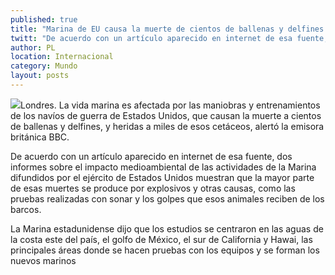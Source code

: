 ```yaml
---
published: true
title: "Marina de EU causa la muerte de cientos de ballenas y delfines: BBC"
twitt: "De acuerdo con un artículo aparecido en internet de esa fuente, dos informes sobre el impacto medioambiental de las actividades de la Marina difundidos por el ejército de Estados Unidos muestran que la mayor parte de esas muertes se produce por explosivos y otras causas."
author: PL
location: Internacional
category: Mundo
layout: posts
---
```


![](http://i.imgur.com/ub6TnHbm.jpg)Londres. La vida marina es afectada por las maniobras y entrenamientos de los navíos de guerra de Estados Unidos, que causan la muerte a cientos de ballenas y delfines, y heridas a miles de esos cetáceos, alertó la emisora británica BBC.

De acuerdo con un artículo aparecido en internet de esa fuente, dos informes sobre el impacto medioambiental de las actividades de la Marina difundidos por el ejército de Estados Unidos muestran que la mayor parte de esas muertes se produce por explosivos y otras causas, como las pruebas realizadas con sonar y los golpes que esos animales reciben de los barcos.

La Marina estadunidense dijo que los estudios se centraron en las aguas de la costa este del país, el golfo de México, el sur de California y Hawai, las principales áreas donde se hacen pruebas con los equipos y se forman los nuevos marinos
